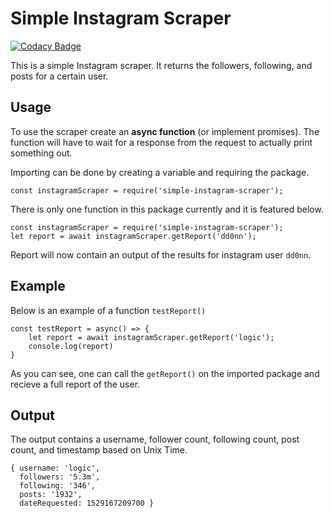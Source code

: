 # Simple Instagram Scraper

[![Codacy Badge](https://api.codacy.com/project/badge/Grade/2c07192b54aa4f79b51be7aaa11eb722)](https://app.codacy.com/app/donmorton/instagramScraper?utm_source=github.com&utm_medium=referral&utm_content=donmorton/instagramScraper&utm_campaign=Badge_Grade_Dashboard)

This is a simple Instagram scraper. It returns the followers, following, and posts for a certain user. 

## Usage
To use the scraper create an **async function** (or implement promises). The function will have to wait for a response
from the request to actually print something out.

Importing can be done by creating a variable and requiring the package.

```
const instagramScraper = require('simple-instagram-scraper');
```

There is only one function in this package currently and it is featured below.

```
const instagramScraper = require('simple-instagram-scraper');
let report = await instagramScraper.getReport('dd0nn'); 
```

Report will now contain an output of the results for instagram user `dd0nn`.

## Example

Below is an example of a function `testReport()`

```
const testReport = async() => {
	let report = await instagramScraper.getReport('logic');
	console.log(report)
}
```

As you can see, one can call the `getReport()` on the imported package and recieve a full report of the user.

## Output
The output contains a username, follower count, following count, post count, and timestamp based on Unix Time.

```
{ username: 'logic',
  followers: '5.3m',
  following: '346',
  posts: '1932',
  dateRequested: 1529167209700 }
```
